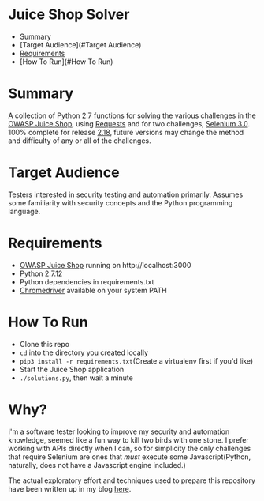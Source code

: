 # Juice Shop Solver

* [Summary](#Summary)
* [Target Audience](#Target Audience)
* [Requirements](#Requirements)
* [How To Run](#How To Run)

# Summary

A collection of Python 2.7 functions for solving the various challenges in the 
[OWASP Juice Shop](https://github.com/bkimminich/juice-shop), using 
[Requests](http://docs.python-requests.org/en/master/) and for two challenges, 
[Selenium 3.0](https://pypi.python.org/pypi/selenium). 100% complete for release 
[2.18](https://github.com/bkimminich/juice-shop/releases/tag/v2.18.0), future versions may
change the method and difficulty of any or all of the challenges.  

# Target Audience

Testers interested in security testing and automation primarily. Assumes some familiarity with 
security concepts and the Python programming language.  

# Requirements

- [OWASP Juice Shop](https://github.com/bkimminich/juice-shop) running on http://localhost:3000
- Python 2.7.12
- Python dependencies in requirements.txt
- [Chromedriver](https://sites.google.com/a/chromium.org/chromedriver/downloads) available on your system PATH

# How To Run

- Clone this repo
- `cd` into the directory you created locally
- `pip3 install -r requirements.txt`(Create a virtualenv first if you'd like)
- Start the Juice Shop application
- `./solutions.py`, then wait a minute

# Why?

I'm a software tester looking to improve my security and automation knowledge, seemed like a 
fun way to kill two birds with one stone. I prefer working with APIs directly when I can, 
so for simplicity the only challenges that require Selenium are ones that _must_ execute 
some Javascript(Python, naturally, does not have a Javascript engine included.)

The actual exploratory effort and techniques used to prepare this repository have been 
written up in my blog [here](https://incognitjoe.github.io/hacking-the-juice-shop.html).